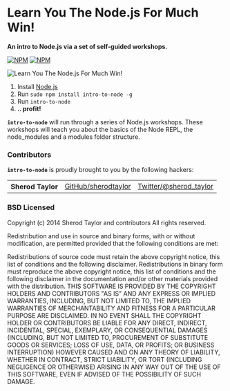 # Learn You The Node.js For Much Win!

**An intro to Node.js via a set of self-guided workshops.**

[![NPM](https://nodei.co/npm/intro-to-node.png?downloads=true&&downloadRank=true&stars=true)](https://nodei.co/npm/intro-to-node/) [![NPM](https://nodei.co/npm-dl/intro-to-node.png?months=3&height=3)](https://nodei.co/npm/intro-to-node/)

![Learn You The Node.js For Much Win!](https://raw.github.com/rvagg/intro-to-node/master/intro-to-node.png)

  1. Install [Node.js](http://nodejs.org/)
  2. Run `sudo npm install intro-to-node -g`
  3. Run `intro-to-node`
  4. **.. profit!**

<b><code>intro-to-node</code></b> will run through a series of Node.js workshops. These workshops will teach you about the basics of the Node REPL, the  node_modules and a modules folder structure.

### Contributors

<b><code>intro-to-node</code></b> is proudly brought to you by the following hackers:

<table><tbody>
<tr><th align="left">Sherod Taylor</th><td><a href="https://github.com/sherodtaylor">GitHub/sherodtaylor</a></td><td><a href="http://twitter.com/sherod_taylor">Twitter/@sherod_taylor</a></td></tr>
</tbody></table>

### BSD Licensed

Copyright (c) 2014 Sherod Taylor and contributors
All rights reserved.

Redistribution and use in source and binary forms, with or without modification, are permitted provided that the following conditions are met:

Redistributions of source code must retain the above copyright notice, this list of conditions and the following disclaimer.
Redistributions in binary form must reproduce the above copyright notice, this list of conditions and the following disclaimer in the documentation and/or other materials provided with the distribution.
THIS SOFTWARE IS PROVIDED BY THE COPYRIGHT HOLDERS AND CONTRIBUTORS "AS IS" AND ANY EXPRESS OR IMPLIED WARRANTIES, INCLUDING, BUT NOT LIMITED TO, THE IMPLIED WARRANTIES OF MERCHANTABILITY AND FITNESS FOR A PARTICULAR PURPOSE ARE DISCLAIMED. IN NO EVENT SHALL THE COPYRIGHT HOLDER OR CONTRIBUTORS BE LIABLE FOR ANY DIRECT, INDIRECT, INCIDENTAL, SPECIAL, EXEMPLARY, OR CONSEQUENTIAL DAMAGES (INCLUDING, BUT NOT LIMITED TO, PROCUREMENT OF SUBSTITUTE GOODS OR SERVICES; LOSS OF USE, DATA, OR PROFITS; OR BUSINESS INTERRUPTION) HOWEVER CAUSED AND ON ANY THEORY OF LIABILITY, WHETHER IN CONTRACT, STRICT LIABILITY, OR TORT (INCLUDING NEGLIGENCE OR OTHERWISE) ARISING IN ANY WAY OUT OF THE USE OF THIS SOFTWARE, EVEN IF ADVISED OF THE POSSIBILITY OF SUCH DAMAGE.
